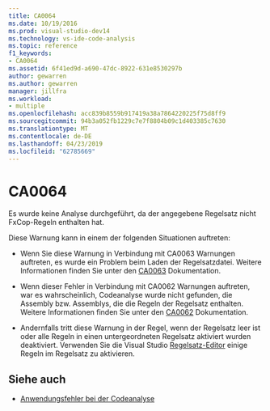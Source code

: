 ```yaml
---
title: CA0064
ms.date: 10/19/2016
ms.prod: visual-studio-dev14
ms.technology: vs-ide-code-analysis
ms.topic: reference
f1_keywords:
- CA0064
ms.assetid: 6f41ed9d-a690-47dc-8922-631e8530297b
author: gewarren
ms.author: gewarren
manager: jillfra
ms.workload:
- multiple
ms.openlocfilehash: acc839b8559b917419a38a7864220225f75d8ff9
ms.sourcegitcommit: 94b3a052fb1229c7e7f8804b09c1d403385c7630
ms.translationtype: MT
ms.contentlocale: de-DE
ms.lasthandoff: 04/23/2019
ms.locfileid: "62785669"
---
```

# <a name="ca0064"></a>CA0064

Es wurde keine Analyse durchgeführt, da der angegebene Regelsatz nicht FxCop-Regeln enthalten hat.

Diese Warnung kann in einem der folgenden Situationen auftreten:

- Wenn Sie diese Warnung in Verbindung mit CA0063 Warnungen auftreten, es wurde ein Problem beim Laden der Regelsatzdatei. Weitere Informationen finden Sie unter den [CA0063](ca0063.md) Dokumentation.

- Wenn dieser Fehler in Verbindung mit CA0062 Warnungen auftreten, war es wahrscheinlich, Codeanalyse wurde nicht gefunden, die Assembly bzw. Assemblys, die die Regeln der Regelsatz enthalten. Weitere Informationen finden Sie unter den [CA0062](ca0062.md) Dokumentation.

- Andernfalls tritt diese Warnung in der Regel, wenn der Regelsatz leer ist oder alle Regeln in einen untergeordneten Regelsatz aktiviert wurden deaktiviert. Verwenden Sie die Visual Studio [Regelsatz-Editor](../code-quality/working-in-the-code-analysis-rule-set-editor.md) einige Regeln im Regelsatz zu aktivieren.

## <a name="see-also"></a>Siehe auch

- [Anwendungsfehler bei der Codeanalyse](../code-quality/code-analysis-application-errors.md)
